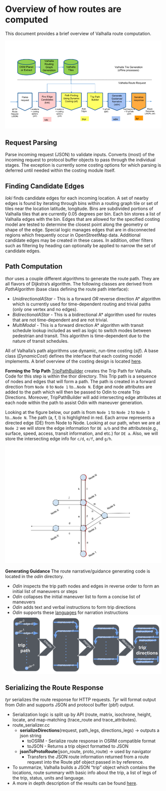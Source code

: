 # Overview of how routes are computed
This document provides a brief overview of Valhalla route computation.

![](images/route_diagram.png)

## Request Parsing
Parse incoming request (JSON) to validate inputs. Converts (most) of the incoming request to protocol buffer objects to pass through the individual stages. The exception is currently some costing options for which parsing is deferred until needed within the costing module itself.

## Finding Candidate Edges
*loki* finds candidate edges for each incoming location. A set of nearby edges is found by iterating through bins within a routing graph tile or set of tiles near the location latitude, longitude. Bins are subdivided portions of Valhalla tiles that are currently 0.05 degrees per bin. Each bin stores a list of Valhalla edges with the bin. Edges that are allowed for the specified costing model are tested to determine the closest point along the geometry or shape of the edge. Special logic manages edges that are in disconnected regions which frequently occur in OpenStreetMap data. Additional candidate edges may be created in these cases. In addition, other filters such as filtering by heading can optionally be applied to narrow the set of candidate edges. 

## Path Computation
*thor* uses a couple different algorithms to generate the route path. They are all flavors of Dijkstra’s algorithm. The following classes are derived from *PathAlgorithm* (base class defining the route path interface):

  - *UnidirectionalAStar* - This is a forward _OR_ reverse direction A\* algorithm which is currently used for time-dependent routing and trivial paths (only one vertex and no edges).
  - *BidirectionalAStar* - This is a bidirectional A\* algorithm used for routes that are not time-dependent and are not trivial.
  - *MultiModal* - This is a forward direction A\* algorithm with transit schedule lookup included as well as logic to switch modes between pedestrian and transit. This algorithm is time-dependent due to the nature of transit schedules.

All of Valhalla’s path algorithms use dynamic, run-time costing (*sif*). A base class (*DynamicCost*) defines the interface that each costing model implements. A brief overview of the costing design is located [here](sif/dynamic-costing.md). 

**Forming the Trip Path**
[TripPathBuilder](https://github.com/valhalla/valhalla/blob/master/src/thor/trippathbuilder.cc#L516) creates the Trip Path for Valhalla.  Code for this step is within the thor directory. This Trip path is a sequence of nodes and edges that will form a path.  The path is created in a forward direction from `Node 0` to `Node 1` to...`Node N`.  Edge and node attributes are added to the path which will then be passed to Odin to create Trip Directions.  Moreover, TripPathBuilder will add intersecting edge attributes at each node within the path to assist Odin with maneuver generation. 

Looking at the figure below, our path is from `Node 1` to `Node 2` to `Node 3` to...`Node N`.  The path (a, f, l) is highlighted in red.  Each arrow represents a directed edge (DE) from Node to Node. Looking at our path, when we are at `Node 2` we will store the edge information for `DE a/b` and the attributes(e.g., surface, speed, access, transit information, and etc.) for `DE a`.  Also, we will store the intersecting edge info for `c/d`, `e/f`, and `g/h`. 

![](images/trip_path_builder.jpg)

**Generating Guidance**
The route narrative/guidance generating code is located in the *odin* directory.

  - *Odin* inspects the trip path nodes and edges in reverse order to form an initial list of maneuvers or steps
  - *Odin* collapses the initial maneuver list to form a concise list of maneuvers
  - *Odin* adds text and verbal instructions to form trip directions
  - *Odin* supports these [languages](api/turn-by-turn/api-reference.md#supported-language-tags) for narration instructions
![](images/GeneratingGuidanceProcess.png)

## Serializing the Route Response
*tyr* serializes the route response for HTTP requests. *Tyr* will format output from *Odin* and supports JSON and protocol buffer (pbf) output.

  - Serialization logic is split up by API (route, matrix, isochrone, height, locate, and map-matching (trace_route and trace_attributes).
  - route_serializer.cc 
    - **serializeDirections**(request, path_legs, directions_legs) → outputs a json string
      - toOSRM - Serialize route response in OSRM compatible format
      - toJSON - Returns a trip object formatted to JSON
    - **jsonToProtoRoute**(json_route, proto_route) → used by navigator
      - Transfers the JSON route information returned from a route request into the Route pbf object passed in by reference.
  - To summarize, Valhalla builds a JSON “trip” object which contains the locations, route summary with basic info about the trip, a list of legs of the trip, status, units and language.
  - A more in depth description of the results can be found [here](api/turn-by-turn/api-reference.md#outputs-of-a-route).
